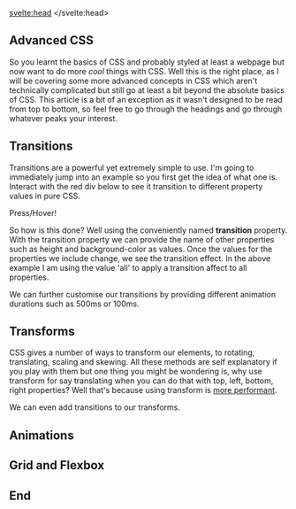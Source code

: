 <script>
    import Transforms from "$lib/CSSTransforms.svelte";
</script>

<svelte:head>
	<title>Advanced CSS | Sergen Karaoglan</title>
	<meta name="description" content="Learn to do more with CSS" />
</svelte:head>

<article class="max-md:mx-4 prose lg:prose-xl m-auto pt-16">

# Advanced CSS

So you learnt the basics of CSS and probably styled at least a webpage but now want to do more *cool* things with CSS. Well this is the right place, as I will be covering
some more advanced concepts in CSS which aren't technically complicated but still go at least a bit beyond the absolute basics of CSS. This article is a bit of an exception as it wasn't designed to be read from top to bottom, so feel free to go through the headings and go through whatever peaks your interest.

## Transitions

Transitions are a powerful yet extremely simple to use. I'm going to immediately jump into an example so you first get the idea of what one is.
Interact with the red div below to see it transition to different property values in pure CSS.

<div class="h-32 w-32 mx-auto flex-center">
    <div class="transition-all duration-500 rounded-none bg-red-700 h-32 w-32 mx-auto active:bg-red-500 active:rounded active:h-20 active:w-20 active:text-sm hover:bg-red-500 hover:rounded-3xl hover:h-24 hover:w-24 hover:text-sm text-white flex-center">
        Press/Hover!
    </div>
</div>

So how is this done? Well using the conveniently named **transition** property. With the transition property we can provide the name of other properties such as height and background-color as values. Once the values for the properties we include change, we see the transition effect. In the above example I am using the value 'all' to apply a transition affect to all properties.

We can further customise our transitions by providing different animation durations such as 500ms or 100ms.

## Transforms

CSS gives a number of ways to transform our elements, to rotating, translating, scaling and skewing.
All these methods are self explanatory if you play with them but one thing you might be wondering is, why use transform for say translating when you can do that with top, left, bottom, right properties? Well that's because using transform is [more performant](https://stackoverflow.com/questions/7108941/css-transform-vs-position).

<Transforms />

We can even add transitions to our transforms.

<div class="transition-all duration-500 mx-auto w-32 h-32 bg-blue-500 hover:scale-x-150 hover:scale-y-150 hover:rotate-180 hover:translate-x-20">
</div>

## Animations

## Grid and Flexbox

## End



</article>